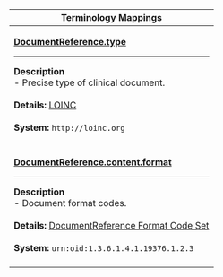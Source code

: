 |Terminology Mappings|
|---|
|<p>**[DocumentReference.type](http://hl7.org/fhir/DSTU2/documentreference-definitions.html#DocumentReference.type)**<hr>**Description**<br>- Precise type of clinical document.<br><br>**Details:** [LOINC](http://hl7.org/fhir/r4/loinc.html)<br><br>**System:** `http://loinc.org`<br><br>|
|<p>**[DocumentReference.content.format](http://hl7.org/fhir/DSTU2/documentreference-definitions.html#DocumentReference.content.format)**<hr>**Description**<br>- Document format codes.<br><br>**Details:** [DocumentReference Format Code Set](http://hl7.org/fhir/r4/valueset-formatcodes.html)<br><br>**System:** `urn:oid:1.3.6.1.4.1.19376.1.2.3`<br><br>|
